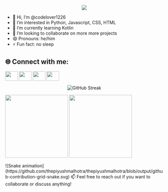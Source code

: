 <p align="center">
  <img src="https://capsule-render.vercel.app/api?text=Hey_Everyone!🕹️&animation=fadeIn&type=waving&color=gradient&height=100"/>
</p>


- 👋 Hi, I’m @codelover1226
- 👀 I’m interested in Python, Javascript, CSS, HTML
- 🌱 I’m currently learning Kotlin
- 💞️ I’m looking to collaborate on more more projects
- 😄 Pronouns: he/him
- ⚡ Fun fact: no sleep
## 🌐 Connect with me:

<a href="https://discord.com/users/jyah1226_60755" target="blank"><img align="center" src="https://cdn.jsdelivr.net/npm/simple-icons@3.0.1/icons/discord.svg" alt="" height="30" width="40" /></a>
<a href="https://t.me/codelover1226" target="blank"><img align="center" src="https://cdn.jsdelivr.net/npm/simple-icons@3.0.1/icons/telegram.svg" alt="" height="30" width="40" /></a>
<a href="https://join.skype.com/invite/ukeEJ9tkwibb" target="blank"><img align="center" src="https://cdn.jsdelivr.net/npm/simple-icons@3.0.1/icons/skype.svg" alt="" height="30" width="40" /></a>
<a href="mailto:wmeng0103@gmail.com" target="blank"><img align="center" src="https://cdn.jsdelivr.net/npm/simple-icons@3.0.1/icons/gmail.svg" alt="" height="30" width="40" /></a>

<!---
codelover1226/codelover1226 is a ✨ special ✨ repository because its `README.md` (this file) appears on your GitHub profile.
You can click the Preview link to take a look at your changes.
--->
<p align="center">
  <img src="https://github-readme-streak-stats.herokuapp.com/?user=codelover1226&theme=onedark" alt="GitHub Streak" />
</p>

<p align="center>
  <a href="https://github.com/anuraghazra/github-readme-stats">
    <img height=200 src="https://github-readme-stats.vercel.app/api?username=codelover1226&show_icons=true&theme=transparent" />
  </a>
  <a href="https://github.com/anuraghazra/convoychat">
    <img height=200 src="https://github-readme-stats.vercel.app/api/top-langs?username=codelover1226&layout=compact&langs_count=8&card_width=320&theme=transparent" />
  </a>
</p>
![Snake animation](https://github.com/thepiyushmalhotra/thepiyushmalhotra/blob/output/github-contribution-grid-snake.svg)
📫 Feel free to reach out if you want to collaborate or discuss anything!
